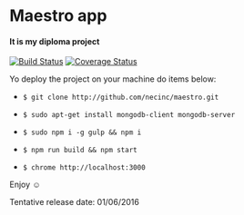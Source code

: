 # Maestro app
#### It is my diploma project

[![Build Status](https://travis-ci.org/necinc/maestro.svg?branch=master)](https://travis-ci.org/necinc/maestro)
[![Coverage Status](https://coveralls.io/repos/github/necinc/maestro/badge.svg?branch=master)](https://coveralls.io/github/necinc/maestro?branch=master)

Yo deploy the project on your machine do items below:

- `$ git clone http://github.com/necinc/maestro.git`

- `$ sudo apt-get install mongodb-client mongodb-server`

- `$ sudo npm i -g gulp && npm i`

- `$ npm run build && npm start`

- `$ chrome http://localhost:3000`

Enjoy :relaxed:

Tentative release date: 01/06/2016

